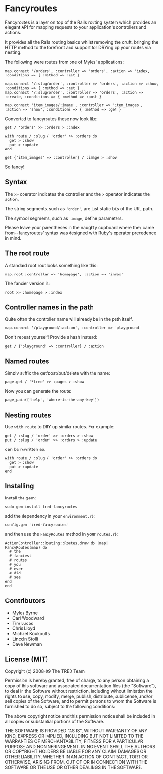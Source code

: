 Fancyroutes
===========

Fancyroutes is a layer on top of the Rails routing system which provides an
elegant API for mapping requests to your application's controllers and
actions.

It provides all the Rails routing basics whilst removing the cruft, bringing the HTTP method to the forefront and support for DRYing up your routes via nesting.

The following were routes from one of Myles' applications:

    map.connect '/orders', :controller => 'orders', :action => 'index, :conditions => { :method => :get }

    map.connect '/:slug/order', :controller => 'orders', :action => :show, :conditions => { :method => :get }
    map.connect '/:slug/order', :controller => 'orders', :action => :create, :conditions => { :method => :post }

    map.connect 'item_images/:image', :controller => 'item_images', :action => 'show', :conditions => { :method => :get }

Converted to fancyroutes these now look like:

    get / 'orders' >> :orders > :index

    with route / :slug / 'order' >> :orders do
      get > :show
      put > :update
    end
    
    get {'item_images' => :controller} / :image > :show

So fancy!

Syntax
------

The `>>` operator indicates the controller and the `>` operator indicates the action.

The string segments, such as `'order'`, are just static bits of the URL path.

The symbol segments, such as `:image`, define parameters.

Please leave your parentheses in the naughty cupboard where they came from--fancyroutes' syntax was designed with Ruby's operator precedence in mind.

The root route
--------------

A standard root rout looks something like this:

    map.root :controller => 'homepage', :action => 'index'
    
The fancier version is:

    root >> :homepage > :index

Controller names in the path
----------------------------

Quite often the controller name will already be in the path itself.

    map.connect '/playground/:action', :controller => 'playground'

Don't repeat yourself! Provide a hash instead:

    get / {'playground' => :controller} / :action

Named routes
------------

Simply suffix the get/post/put/delete with the name:

    page.get / '*tree' >> :pages > :show

Now you can generate the route:

    page_path(["help", "where-is-the-any-key"])

Nesting routes
--------------

Use `with route` to DRY up similar routes. For example:

    get / :slug / 'order' >> :orders > :show
    put / :slug / 'order' >> :orders > :update

can be rewritten as:

    with route / :slug / 'order' >> :orders do
      get > :show
      put > :update
    end

Installing
----------

Install the gem:

    sudo gem install tred-fancyroutes

add the dependency in your `environment.rb`:

    config.gem 'tred-fancyroutes'

and then use the `FancyRoutes` method in your `routes.rb`:

    ActionController::Routing::Routes.draw do |map|
    FancyRoutes(map) do
      # the
      # fanciest
      # routes
      # you
      # ever
      # did
      # see
    end
    end

Contributors
------------

* Myles Byrne
* Carl Woodward
* Tim Lucas
* Chris Lloyd
* Michael Koukoullis
* Lincoln Stolli
* Dave Newman

License (MIT)
-------------

Copyright (c) 2008-09 The TRED Team

Permission is hereby granted, free of charge, to any person obtaining
a copy of this software and associated documentation files (the
"Software"), to deal in the Software without restriction, including
without limitation the rights to use, copy, modify, merge, publish,
distribute, sublicense, and/or sell copies of the Software, and to
permit persons to whom the Software is furnished to do so, subject to
the following conditions:

The above copyright notice and this permission notice shall be
included in all copies or substantial portions of the Software.

THE SOFTWARE IS PROVIDED "AS IS", WITHOUT WARRANTY OF ANY KIND,
EXPRESS OR IMPLIED, INCLUDING BUT NOT LIMITED TO THE WARRANTIES OF
MERCHANTABILITY, FITNESS FOR A PARTICULAR PURPOSE AND
NONINFRINGEMENT. IN NO EVENT SHALL THE AUTHORS OR COPYRIGHT HOLDERS BE
LIABLE FOR ANY CLAIM, DAMAGES OR OTHER LIABILITY, WHETHER IN AN ACTION
OF CONTRACT, TORT OR OTHERWISE, ARISING FROM, OUT OF OR IN CONNECTION
WITH THE SOFTWARE OR THE USE OR OTHER DEALINGS IN THE SOFTWARE.